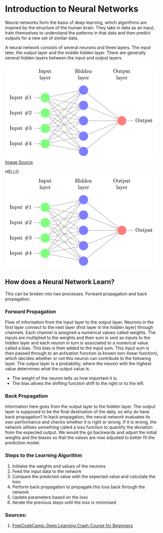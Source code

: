 # Introduction to Neural Networks
Neural networks form the basis of deep learning, which algorithms are inspired by the structure of the human brain. They take in data as an input, train themselves to understand the patterns in that data and then predict outputs for a new set of similar data.

A neural network consists of several neurons and three layers. The input later, the output layer and the middle hidden layer. There are generally several hidden layers between the input and output layers. 

![Structure of a neural network ](https://github.com/rag-h/rag-h.github.io/blob/master/blog/Deep-Learning/images/neural-network-structure.png)[Image Source](https://research.aimultiple.com/how-neural-networks-work/)
<div>HELLO<img src="https://github.com/rag-h/rag-h.github.io/blob/master/blog/Deep-Learning/images/neural-network-structure.png" class="img-responsive" alt=""> </div>

## How does a Neural Network Learn?
This can be broken into two processes. Forward propagation and back propagation.

### Forward Propagation
Flow of information from the input layer to the output layer. Neurons in the first layer connect to the next layer (first layer in the hidden layer) through channels. Each channel is assigned a numerical values called weights. The inputs are multiplied to the weights and their sum is sent as inputs to the hidden layer and each neuron in turn is associated to a numerical value called a bias. This bias is then added to the input sum. This input sum is then passed through to an activation function (a known non-linear function), which decides whether or not this neuron can contribute to the following layer. The output layer is a probability, where the neuron with the highest value determines what the output value is. 
- The weight of the neuron tells us how important it is.
- The bias allows the shifting function shift to the right or to the left.

### Back Propagation
Information here goes from the output layer to the hidden layer. The output layer is supposed to be the final destination of the data, so why do have back propagation? In back propagation, the neural network evaluates its own performance and checks whether it is right or wrong. If it is wrong, the network utilises something called a loss function to quantify the deviation from the expected output. We would the go backwards and adjust the initial weights and the biases so that the values are now adjusted to better fit the prediction model. 

### Steps to the Learning Algorithm
1. Initialse the weights and values of the neurons
2. Feed the input data to the network
3. Compare the predicted value with the expected value and calculate the loss
4. Perform back propagation to propagate this loss back through the network
5. Update parameters based on the loss
6. Iterate the previous steps until the loss is minimised

### Sources:
1. [FreeCodeCamp: Deep Learning Crash Course for Beginners](https://www.youtube.com/watch?v=VyWAvY2CF9c)

